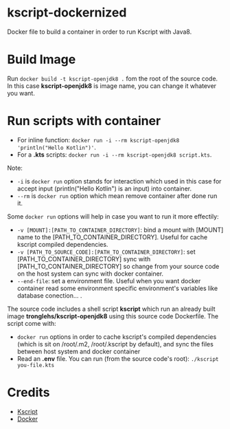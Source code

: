 # kscript-dockernized
Docker file to build a container in order to run Kscript with Java8.

# Build Image
Run `docker build -t kscript-openjdk8 .` fom the root of the source code. In this case **kscript-openjdk8** is image name, you can change it whatever you want.

# Run scripts with container
- For inline function: `docker run -i --rm kscript-openjdk8 'println("Hello Kotlin")'`.
- For a **.kts** scripts: `docker run -i --rm kscript-openjdk8 script.kts`.

Note: 
- `-i` is `docker run` option stands for interaction which used in this case for accept input (println("Hello Kotlin") is an input) into container.
- `--rm` is `docker run` option which mean remove container after done run it.
      
Some `docker run` options will help in case you want to run it more effectily: 
- `-v [MOUNT]:[PATH_TO_CONTAINER_DIRECTORY]`: bind a mount with [MOUNT] name to the [PATH_TO_CONTAINER_DIRECTORY]. Useful for cache kscript compiled dependencies.
- `-v [PATH_TO_SOURCE_CODE]:[PATH_TO_CONTAINER_DIRECTORY]`: set [PATH_TO_CONTAINER_DIRECTORY] sync with [PATH_TO_CONTAINER_DIRECTORY] so change from your source code on the host system can sync with docker container.
- `--end-file`: set a environment file. Useful when you want docker container read some environment specific environment's variables like database conection... .

The source code includes a shell script **kscript** which run an already built image **tronglehs/kscript-openjdk8** using this source code Dockerfile. The script come with: 
- `docker run` options in order to cache kscript's compiled dependencies (which is sit on /root/.m2, /root/.kscript by default), and sync the files between host system and docker container
- Read an **.env** file.
You can run (from the source code's root): `./kscript you-file.kts`

# Credits
- [Kscript](https://github.com/holgerbrandl/kscript#embed-kscript-installer-within-your-script)
- [Docker](https://docker.com)
